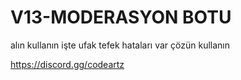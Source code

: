 # V13-MODERASYON BOTU
alın kullanın işte ufak tefek hataları var çözün kullanın 

https://discord.gg/codeartz
